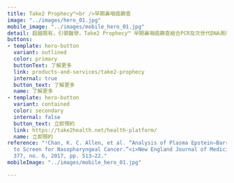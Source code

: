 ```yaml
---
title: Take2 Prophecy™<br />早期鼻咽癌篩查
image: "../images/hero_01.jpg"
mobile_image: "../images/mobile_hero_01.jpg"
detail: 超越既有，引領醫學，Take2 Prophecy™ 早期鼻咽癌篩查結合PCR及次世代DNA測序技術，能有效檢測到早期鼻咽癌。數據顯示，越早發現癌症，治療的效果就會越好，而存活率也能大幅提升¹。早期鼻咽癌沒有明顯病徵，許多患者未有及時檢測，因而未能了解身體狀況，錯失治療的黃金期。懂得準備，便沒有跨不過的難關。
buttons:
- template: hero-button
  variant: outlined
  color: primary
  buttonText: 了解更多
  link: products-and-services/take2-prophecy
  internal: true
  button_text: 了解更多
  name: 了解更多
- template: hero-button
  variant: contained
  color: secondary
  internal: false
  button_text: 立即預約
  link: https://take2health.net/health-platform/
  name: 立即預約
reference: "¹Chan, K. C. Allen, et al. “Analysis of Plasma Epstein–Barr Virus DNA
  to Screen for Nasopharyngeal Cancer.”<i>New England Journal of Medicine</i>, vol.
  377, no. 6, 2017, pp. 513–22."
mobileImage: "../images/mobile_hero_01.jpg"

---
```

